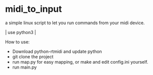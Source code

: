 # midi_to_input
a simple linux script to let you run commands from your midi device. 

| use python3 |

How to use:
- Download python-rtmidi and update python
- git clone the project
- run map.py for easy mapping, or make and edit config.ini yourself.
- run main.py


 
